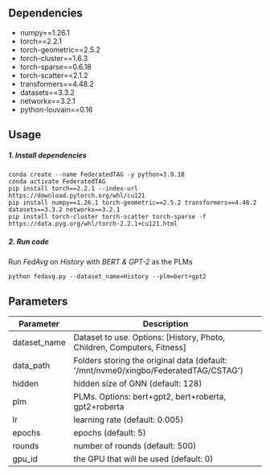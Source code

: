 ## Dependencies
- numpy==1.26.1
- torch==2.2.1  
- torch-geometric==2.5.2  
- torch-cluster==1.6.3  
- torch-sparse==0.6.18   
- torch-scatter==2.1.2  
- transformers==4.48.2 
- datasets==3.3.2
- networkx==3.2.1
- python-louvain==0.16


## Usage
##### 1. Install dependencies
```
conda create --name FederatedTAG -y python=3.9.18
conda activate FederatedTAG
pip install torch==2.2.1 --index-url https://download.pytorch.org/whl/cu121
pip install numpy==1.26.1 torch-geometric==2.5.2 transformers==4.48.2 datasets==3.3.2 networkx==3.2.1
pip install torch-cluster torch-scatter torch-sparse -f https://data.pyg.org/whl/torch-2.2.1+cu121.html
```

##### 2. Run code
Run *FedAvg* on *History* with *BERT & GPT-2* as the PLMs
```
python fedavg.py --dataset_name=History --plm=bert+gpt2 
```

## Parameters

| Parameter    | Description                                                                         | 
|--------------|-------------------------------------------------------------------------------------|
| dataset_name | Dataset to use. Options: [History, Photo, Children, Computers, Fitness]             |
| data_path    | Folders storing the original data (default: '/mnt/nvme0/xingbo/FederatedTAG/CSTAG') |
| hidden       | hidden size of GNN (default: 128)                                                   |
| plm          | PLMs. Options: bert+gpt2, bert+roberta, gpt2+roberta                                |
| lr           | learning rate (default: 0.005)                                                      |
| epochs       | epochs (default: 5)                                                                 |
| rounds       | number of rounds (default: 500)                                                     |
| gpu_id       | the GPU that will be used (default: 0)                                              |

